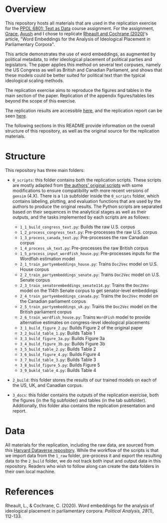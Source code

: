 # Overview

This repository hosts all materials that are used in the replication exercise for the [PPOL 6801: Text as Data](https://tiagoventura.github.io/PPOL_6801_2024) course assignment. For the assignment, [Grace](https://github.com/Gracej12), [Ayush](https://github.com/AyushLahiri) and I chose to replicate [Rheault and Cochrane (2020)](https://www.cambridge.org/core/journals/political-analysis/article/word-embeddings-for-the-analysis-of-ideological-placement-in-parliamentary-corpora/017F0CEA9B3DB6E1B94AC36A509A8A7B)'s article, "Word Embeddings for the Analysis of Ideological Placement in Parliamentary Corpora". 

This article demonstrates the use of word embeddings, as augmented by political metadata, to infer ideological placement of political parties and legislators. The paper applies this method on several text corpuses, namely the US Congress as well as British and Canadian Parliament, and shows that these models could be better suited for political text than the typical ideological scaling methods.

The replication exercise aims to reproduce the figures and tables in the main section of the paper. Replication of the appendix figures/tables lies beyond the scope of this exercise.

The replication results are accessible [here](https://github.com/jswsean/replication-02/blob/master/3_docs/presentation/replication_presentation.pdf), and the replication report can be seen [here](https://github.com/jswsean/replication-02/blob/master/3_docs/report/replication_report.pdf). 

The following sections in this README provide information on the overall structure of this repository, as well as the original source for the replication materials.


# Structure

This repository has three main folders:

* `0_scripts`: this folder contains both the replication scripts. These scripts are mostly adapted from [the authors' original scripts](https://github.com/lrheault/partyembed/tree/master/src) with some modifications to ensure compatibility with more recent versions of `gensim` (4.X). There is a `lib` subfolder inside the `0_scripts` folder, which contains labeling, plotting, and evaluation functions that are used by the authors to produce the original results. The Python scripts are separated based on their sequences in the analytical stages as well as their outputs, and the tasks implemented by each scripts are as follows:

    - `1_1_build_congress_text.py`: Builds the raw U.S. corpus
    - `1_2_process_congress_text.py`: Pre-processes the raw U.S. corpus
    - `1_3_process_canada_text.py`: Pre-processes the raw Canadian corpus
    - `1_4_process_uk_text.py`: Pre-processes the raw British corpus
    - `1_5_process_input_wordfish_house.py`: Pre-processes inputs for the Wordfish estimation model
    - `2_1_train_partyembeddings_house.py`: Trains `Doc2Vec` model on U.S. House corpus 
    - `2_2_train_partyembeddings_senate.py`: Trains `Doc2Vec` model on U.S. Senate corpus
    - `2_3_train_senatorembeddings_senate114.py`: Trains the `Doc2Vec` model on the 114th Senate corpus to get senator-level embeddings
    - `2_4_train_partyembeddings_canada.py`: Trains the `Doc2Vec` model on the Canadian parliament corpus 
    - `2_5_train_partyembeddings_uk.py`: Trains the `Doc2Vec` model on the British parliament corpus 
    - `2_6_train_wordfish_house.py`: Trains `WordFish` model to provide alternative estimates on congress-level ideological placements 
    - `3_1_build_figure_2.py`: Builds Figure 2 of the original paper
    - `3_2_build_table_1.py`: Builds Table 1
    - `3_3_build_figure_3a.py`: Builds Figure 3a 
    - `3_4_build_figure_3b.py`: Builds Figure 3b
    - `3_5_build_table_2.py`: Builds Table 2 
    - `3_6_build_figure_4.py`: Builds Figure 4
    - `3_7_build_table_3.py`: Builds Table 3
    - `3_8_build_figure_5.py`: Builds Figure 5
    - `3_9_bukld_table_4.py`: Builds Table 4

* `2_build`: this folder stores the results of our trained models on each of the US, UK, and Canadian corpus. 

* `3_docs`: this folder contains the outputs of the replication exercise, both the figures (in the fig subfolder) and tables (in the tab subfolder). Additionally, this folder also contains the replication presentation and report.


# Data 

All materials for the replication, including the raw data, are sourced from this [Harvard Dataverse repository](https://dataverse.harvard.edu/dataset.xhtml;jsessionid=ccbe4ad771f0ce57d8169462f553?persistentId=doi%3A10.7910%2FDVN%2FK0OYQF&version=&q=&fileTypeGroupFacet=%22Unknown%22&fileAccess=). While the workflow of the scripts is that we import data from the `1_raw` folder, pre-process it and export the resulting data to the `2_build` folder, we do not track both input and output data in this repository. Readers who wish to follow along can create the data folders in their own local machine.

# References

Rheault, L., & Cochrane, C. (2020). Word embeddings for the analysis of ideological placement in parliamentary corpora. _Political Analysis, 28_(1), 112-133.
